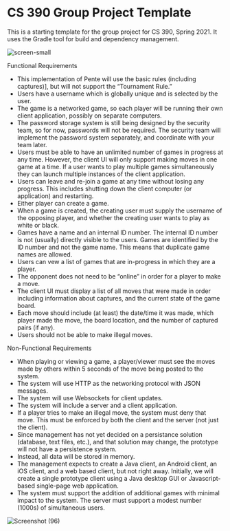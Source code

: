 # CS 390 Group Project Template

This is a starting template for the group project for CS 390, Spring 2021.
It uses the Gradle tool for build and dependency management.

![screen-small](https://user-images.githubusercontent.com/58790294/123349883-af2aac80-d50e-11eb-96e1-86e6cd1ff7a9.png)


Functional Requirements
  - This implementation of Pente will use the basic rules (including captures)], but will not support the “Tournament Rule.”
  - Users have a username which is globally unique and is selected by the user.
  - The game is a networked game, so each player will be running their own client application, possibly on separate computers.
  - The password storage system is still being designed by the security team, so for now, passwords will not be required. The security team will implement the password system separately, and coordinate with your team later.
  - Users must be able to have an unlimited number of games in progress at any time. However, the client UI will only support making moves in one game at a time. If a user wants to play multiple games simultaneously they can launch multiple instances of the client application.
  - Users can leave and re-join a game at any time without losing any progress. This includes shutting down the client computer (or application) and restarting.
  - Either player can create a game.
  - When a game is created, the creating user must supply the username of the opposing player, and whether the creating user wants to play as white or black.
  - Games have a name and an internal ID number. The internal ID number is not (usually) directly visible to the users. Games are identified by the ID number and not the game name. This means that duplicate game names are allowed.
  - Users can vew a list of games that are in-progress in which they are a player.
  - The opponent does not need to be “online” in order for a player to make a move.
  - The client UI must display a list of all moves that were made in order including information about captures, and the current state of the game board.
  - Each move should include (at least) the date/time it was made, which player made the move, the board location, and the number of captured pairs (if any).
  - Users should not be able to make illegal moves.

Non-Functional Requirements
  - When playing or viewing a game, a player/viewer must see the moves made by others within 5 seconds of the move being posted to the system.
  - The system will use HTTP as the networking protocol with JSON messages.
  - The system will use Websockets for client updates.
  - The system will include a server and a client application.
  - If a player tries to make an illegal move, the system must deny that move. This must be enforced by both the client and the server (not just the client).
  - Since management has not yet decided on a persistance solution (database, text files, etc.), and that solution may change, the prototype will not have a persistence system.
  - Instead, all data will be stored in memory.
  - The management expects to create a Java client, an Android client, an iOS client, and a web based client, but not right away. Initially, we will create a single prototype client using a Java desktop GUI or Javascript-based single-page web application.
  - The system must support the addition of additional games with minimal impact to the system.
The server must support a modest number (1000s) of simultaneous users.

![Screenshot (96)](https://user-images.githubusercontent.com/58790294/123349946-d41f1f80-d50e-11eb-98f5-d6e912ace477.png)
